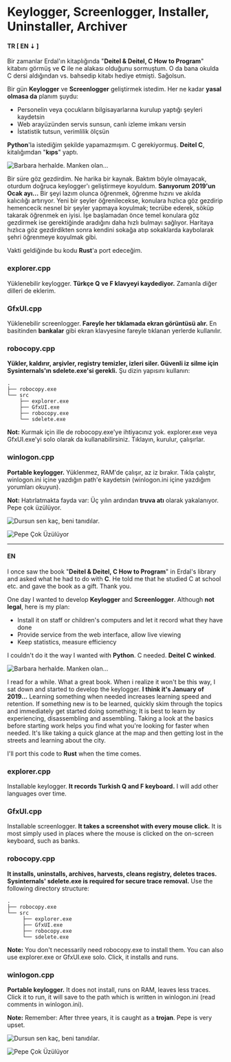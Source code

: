 # Keylogger, Screenlogger, Installer, Uninstaller, Archiver


#### **TR [ EN ⇣ ]**

Bir zamanlar Erdal'ın kitaplığında "**Deitel & Deitel, C How to Program**" kitabını görmüş ve **C** ile ne alakası olduğunu sormuştum. O da bana okulda C dersi aldığından vs. bahsedip kitabı hediye etmişti. Sağolsun.

Bir gün **Keylogger** ve **Screenlogger** geliştirmek istedim. Her ne kadar **yasal olmasa da** planım şuydu:

+ Personelin veya çocukların bilgisayarlarına kurulup yaptığı şeyleri kaydetsin
+ Web arayüzünden servis sunsun, canlı izleme imkanı versin
+ İstatistik tutsun, verimlilik ölçsün

**Python**'la istediğim şekilde yapamazmışım. C gerekiyormuş. **Deitel C**, kitalığımdan "**kıps**" yaptı.

![Barbara herhalde. Manken olan...](./assets/img/manken-olan-barbara-winked-me.gif "Barbara herhalde. Manken olan...")

Bir süre göz gezdirdim. Ne harika bir kaynak. Baktım böyle olmayacak, oturdum doğruca keylogger'ı geliştirmeye koyuldum. **Sanıyorum 2019'un Ocak ayı...** Bir şeyi lazım olunca öğrenmek, öğrenme hızını ve akılda kalıcılığı artırıyor. Yeni bir şeyler öğrenilecekse, konulara hızlıca göz gezdirip hemencecik nesnel bir şeyler yapmaya koyulmak; tecrübe ederek, söküp takarak öğrenmek en iyisi. İşe başlamadan önce temel konulara göz gezdirmek ise gerektiğinde aradığını daha hızlı bulmayı sağlıyor. Haritaya hızlıca göz gezdirdikten sonra kendini sokağa atıp sokaklarda kaybolarak şehri öğrenmeye koyulmak gibi.

Vakti geldiğinde bu kodu **Rust**'a port edeceğim.

### **explorer.cpp**

Yüklenebilir keylogger. **Türkçe Q ve F klavyeyi kaydediyor.** Zamanla diğer dilleri de eklerim.

### **GfxUI.cpp**

Yüklenebilir screenlogger. **Fareyle her tıklamada ekran görüntüsü alır.** En basitinden **bankalar** gibi ekran klavyesine fareyle tıklanan yerlerde kullanılır.

### **robocopy.cpp**

**Yükler, kaldırır, arşivler, registry temizler, izleri siler. Güvenli iz silme için Sysinternals'ın sdelete.exe'si gerekli.** Şu dizin yapısını kullanın:

```
.
├── robocopy.exe
└── src
    ├── explorer.exe
    ├── GfxUI.exe
    ├── robocopy.exe
    └── sdelete.exe
```

**Not:** Kurmak için ille de robocopy.exe'ye ihtiyacınız yok. explorer.exe veya GfxUI.exe'yi solo olarak da kullanabilirsiniz. Tıklayın, kurulur, çalışırlar.

### **winlogon.cpp**

**Portable keylogger.** Yüklenmez, RAM'de çalışır, az iz bırakır. Tıkla çalıştır, winlogon.ini içine yazdığın path'e kaydetsin (winlogon.ini içine yazdığım yorumları okuyun).

**Not:** Hatırlatmakta fayda var: Üç yılın ardından **truva atı** olarak yakalanıyor. Pepe çok üzülüyor.

![Dursun sen kaç, beni tanıdılar.](./assets/img/busted.png "Dursun sen kaç, beni tanıdılar.")

![Pepe Çok Üzülüyor](./assets/img/pepe-cok-uzuluyor.jpg "Pepe Çok Üzülüyor")

---

#### **EN**

I once saw the book "**Deitel & Deitel, C How to Program**" in Erdal's library and asked what he had to do with **C**. He told me that he studied C at school etc. and gave the book as a gift. Thank you.

One day I wanted to develop **Keylogger** and **Screenlogger**. Although **not legal**, here is my plan:

+ Install it on staff or children's computers and let it record what they have done
+ Provide service from the web interface, allow live viewing
+ Keep statistics, measure efficiency

I couldn't do it the way I wanted with **Python**. C needed. **Deitel C** **winked**.

![Barbara herhalde. Manken olan...](./assets/img/manken-olan-barbara-winked-me.gif "Barbara herhalde. Manken olan...")

I read for a while. What a great book. When i realize it won't be this way, I sat down and started to develop the keylogger. **I think it's January of 2019...** Learning something when needed increases learning speed and retention. If something new is to be learned, quickly skim through the topics and immediately get started doing something; It is best to learn by experiencing, disassembling and assembling. Taking a look at the basics before starting work helps you find what you're looking for faster when needed. It's like taking a quick glance at the map and then getting lost in the streets and learning about the city.

I'll port this code to **Rust** when the time comes.

### **explorer.cpp**

Installable keylogger. **It records Turkish Q and F keyboard.** I will add other languages over time.

### **GfxUI.cpp**

Installable screenlogger. **It takes a screenshot with every mouse click.** It is most simply used in places where the mouse is clicked on the on-screen keyboard, such as banks.

### **robocopy.cpp**

**It installs, uninstalls, archives, harvests, cleans registry, deletes traces. Sysinternals' sdelete.exe is required for secure trace removal.** Use the following directory structure:

```
.
├── robocopy.exe
└── src
     ├── explorer.exe
     ├── GfxUI.exe
     ├── robocopy.exe
     └── sdelete.exe
```
**Note:** You don't necessarily need robocopy.exe to install them. You can also use explorer.exe or GfxUI.exe solo. Click, it installs and runs.

### **winlogon.cpp**

**Portable keylogger.** It does not install, runs on RAM, leaves less traces. Click it to run, it will save to the path which is written in winlogon.ini (read comments in winlogon.ini).

**Note:** Remember: After three years, it is caught as a **trojan**. Pepe is very upset.

![Dursun sen kaç, beni tanıdılar.](./assets/img/busted.png "Dursun sen kaç, beni tanıdılar.")

![Pepe Çok Üzülüyor](./assets/img/pepe-cok-uzuluyor.jpg "Pepe Çok Üzülüyor")
